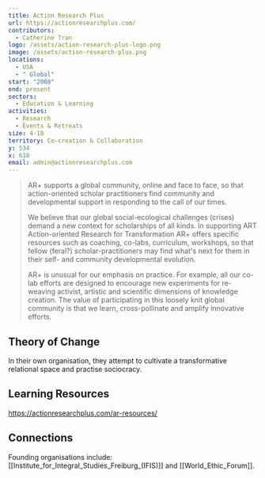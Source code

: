 ```yaml
---
title: Action Research Plus
url: https://actionresearchplus.com/
contributors:
  - Catherine Tran
logo: /assets/action-research-plus-logo.png
image: /assets/action-research-plus.png
locations:
  - USA
  - " Global"
start: "2008"
end: present
sectors:
  - Education & Learning
activities:
  - Research
  - Events & Retreats
size: 4-10
territory: Co-creation & Collaboration
y: 534
x: 618
email: admin@actionresearchplus.com
---
```

> AR+ supports a global community, online and face to face, so that  action-oriented scholar practitioners find community and developmental support in responding to the call of our times. 
> 
> We believe that our global social-ecological challenges (crises) demand a new context for scholarships of all kinds. In supporting ART Action-oriented Research for Transformation AR+ offers specific resources such as coaching, co-labs, curriculum, workshops, so that fellow (feral?) scholar-practitioners may find what's next for them in their self- and community developmental evolution. 
> 
> AR+ is unusual for our emphasis on practice. For example, all our co-lab efforts are designed to encourage new experiments for re-weaving activist, artistic and scientific dimensions of knowledge creation. The value of participating in this loosely knit global community is that we learn, cross-pollinate and amplify innovative efforts.

## Theory of Change

In their own organisation, they attempt to cultivate a transformative relational space and practise sociocracy.

## Learning Resources

https://actionresearchplus.com/ar-resources/

## Connections

Founding organisations include: [[Institute_for_Integral_Studies_Freiburg_(IFIS)]] and [[World_Ethic_Forum]].
